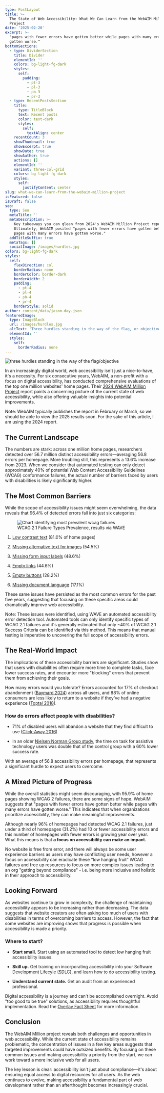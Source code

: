 ```yaml
---
type: PostLayout
title: >-
  The State of Web Accessibility: What We Can Learn from the WebAIM Million
  Project
date: '2025-02-20'
excerpt: >-
  "pages with fewer errors have gotten better while pages with many errors have
  gotten worse."
bottomSections:
  - type: DividerSection
    title: Divider
    elementId: ''
    colors: bg-light-fg-dark
    styles:
      self:
        padding:
          - pt-3
          - pl-3
          - pb-3
          - pr-3
  - type: RecentPostsSection
    title:
      type: TitleBlock
      text: Recent posts
      color: text-dark
      styles:
        self:
          textAlign: center
    recentCount: 3
    showThumbnail: true
    showExcerpt: true
    showDate: true
    showAuthor: true
    actions: []
    elementId: ''
    variant: three-col-grid
    colors: bg-light-fg-dark
    styles:
      self:
        justifyContent: center
slug: what-we-can-learn-from-the-webaim-million-project
isFeatured: false
isDraft: false
seo:
  type: Seo
  metaTitle: ''
  metaDescription: >-
    Key takeaways you can glean from 2024's WebAIM Million Project report.
    Ultimately, WebAIM posited "pages with fewer errors have gotten better while
    pages with many errors have gotten worse."
  addTitleSuffix: true
  metaTags: []
  socialImage: /images/hurdles.jpg
colors: bg-light-fg-dark
styles:
  self:
    flexDirection: col
    borderRadius: none
    borderColor: border-dark
    borderWidth: 2
    padding:
      - pt-4
      - pl-4
      - pb-4
      - pr-4
    borderStyle: solid
author: content/data/jason-day.json
featuredImage:
  type: ImageBlock
  url: /images/hurdles.jpg
  altText: 'Three hurdles standing in the way of the flag, or objective'
  elementId: ''
  styles:
    self:
      borderRadius: none
---
```

![three hurdles standing in the way of the flag/objective](/images/hurdles.jpg)

In an increasingly digital world, web accessibility isn't just a nice-to-have, it's a necessity. For six consecutive years, WebAIM, a non-profit with a focus on digital accessibility, has conducted comprehensive evaluations of the top one million websites' home pages. Their [2024 WebAIM Million Project](https://webaim.org/projects/million/) report paints a concerning picture of the current state of web accessibility, while also offering valuable insights into potential improvements.

Note: WebAIM typically publishes the report in February or March, so we should be able to view the 2025 results soon. For the sake of this article, I am using the 2024 report.

## The Current Landscape

The numbers are stark: across one million home pages, researchers detected over 56.7 million distinct accessibility errors—averaging 56.8 errors per homepage. More troubling still, this represents a 13.6% increase from 2023. When we consider that automated testing can only detect approximately 40% of potential Web Content Accessibility Guidelines (WCAG) conformance failures, the actual number of barriers faced by users with disabilities is likely significantly higher.

## The Most Common Barriers

While the scope of accessibility issues might seem overwhelming, the data reveals that 96.4% of detected errors fall into just six categories:

<figure>
    <img src="/images/webaim-graph.png" alt="Chart identifying most prevalent wcag failures"/>
    <figcaption>WCAG 2.1 Failure Types Prevalence, results via WAVE</figcaption>
</figure>

1.  [Low contrast text](https://www.w3.org/WAI/WCAG22/Understanding/contrast-minimum.html) (81.0% of home pages)

2.  [Missing alternative text for images](https://www.w3.org/WAI/WCAG22/Understanding/non-text-content.html) (54.5%)

3.  [Missing form input labels](https://www.w3.org/WAI/WCAG22/Understanding/labels-or-instructions.html) (48.6%)

4.  [Empty links](https://www.w3.org/WAI/WCAG22/Understanding/link-purpose-in-context.html) (44.6%)

5.  [Empty buttons](https://www.w3.org/WAI/WCAG22/Understanding/non-text-content.html) (28.2%)

6.  [Missing document language](https://www.w3.org/WAI/WCAG22/Understanding/language-of-page.html) (17.1%)

These same issues have persisted as the most common errors for the past five years, suggesting that focusing on these specific areas could dramatically improve web accessibility.

Note: These issues were identified, using WAVE an automated accessibility error detection tool. Automated tools can only identify specific types of WCAG 2.1 failures and it's generally estimated that only \~40% of WCAG 2.1 Success Criteria can be identified via this method. This means that manual testing is imperative to uncovering the full scope of accessibility errors.

## The Real-World Impact

The implications of these accessibility barriers are significant. Studies show that users with disabilities often require more time to complete tasks, face lower success rates, and encounter more "blocking" errors that prevent them from achieving their goals.

How many errors would you tolerate? Errors accounted for 17% of checkout abandonment ([Baymard 2024](https://baymard.com/lists/cart-abandonment-rate)) across all users, and 88% of online consumers are less likely to return to a website if they’ve had a negative experience ([Toptal 2018](https://www.toptal.com/designers/ux/ux-statistics-insights-infographic)).

### How do errors affect people with disabilities?

*   71% of disabled users will abandon a website that they find difficult to use ([Click-Away 2016](https://www.clickawaypound.com/cap16finalreport.html))

*   In an older [Nielsen Norman Group study](https://www.nngroup.com/reports/usability-guidelines-accessible-web-design/), the time on task for assistive technology users was double that of the control group with a 60% lower success rate.

With an average of 56.8 accessibility errors per homepage, that represents a significant hurdle to expect users to overcome.

## A Mixed Picture of Progress

While the overall statistics might seem discouraging, with 95.9% of home pages showing WCAG 2 failures, there are some signs of hope. WebAIM suggests that "pages with fewer errors have gotten better while pages with many errors have gotten worse." This indicates that when organizations prioritize accessibility, they can make meaningful improvements.

Although nearly 96% of homepages had detected WCAG 2.1 failures, just under a third of homepages (31.2%) had 10 or fewer accessibility errors and this number of homepages with fewer errors is growing year over year. What this means is that **a focus on accessibility can make an impact.**

No website is free from error, and there will always be some user experience barriers as users may have conflicting user needs, however a focus on accessibility can eradicate these “low hanging fruit” WCAG failures and free up resources to focus on more complex issues leading to an org "getting beyond compliance" - i.e. being more inclusive and holistic in their approach to accessibility.

## Looking Forward

As websites continue to grow in complexity, the challenge of maintaining accessibility appears to be increasing rather than decreasing. The data suggests that website creators are often asking too much of users with disabilities in terms of overcoming barriers to access. However, the fact that some websites are improving shows that progress is possible when accessibility is made a priority.

### Where to start?

*   **Start small.** Start using an automated tool to detect low hanging fruit accessibility issues.

*   **Skill up.** Get training on incorporating accessibility into your Software Development Lifecyle (SDLC), and learn how to do accessibility testing.

*   **Understand current state.** Get an audit from an experienced professional.

Digital accessibility is a journey and can't be accomplished overnight. Avoid "too good to be true" solutions, as accessibility requires thoughtful implementation. Read the [Overlay Fact Sheet](https://overlayfactsheet.com/en/) for more information.

## Conclusion

The WebAIM Million project reveals both challenges and opportunities in web accessibility. While the current state of accessibility remains problematic, the concentration of issues in a few key areas suggests that targeted improvements could have outsized benefits. By focusing on these common issues and making accessibility a priority from the start, we can work toward a more inclusive web for all users.

The key lesson is clear: accessibility isn't just about compliance—it's about ensuring equal access to digital resources for all users. As the web continues to evolve, making accessibility a fundamental part of web development rather than an afterthought becomes increasingly crucial.
